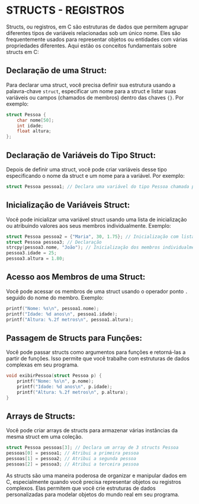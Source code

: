 # STRUCTS - REGISTROS
Structs, ou registros, em C são estruturas de dados que permitem agrupar diferentes tipos de variáveis relacionadas sob um único nome. Eles são frequentemente usados para representar objetos ou entidades com várias propriedades diferentes. Aqui estão os conceitos fundamentais sobre structs em C:

## Declaração de uma Struct:
Para declarar uma struct, você precisa definir sua estrutura usando a palavra-chave `struct`, especificar um nome para a struct e listar suas variáveis ou campos (chamados de membros) dentro das chaves `{}`. Por exemplo:

```c
struct Pessoa {
    char nome[50];
    int idade;
    float altura;
};
```

## Declaração de Variáveis do Tipo Struct:
Depois de definir uma struct, você pode criar variáveis desse tipo especificando o nome da struct e um nome para a variável. Por exemplo:

```c
struct Pessoa pessoa1; // Declara uma variável do tipo Pessoa chamada pessoa1
```

## Inicialização de Variáveis Struct:
Você pode inicializar uma variável struct usando uma lista de inicialização ou atribuindo valores aos seus membros individualmente. Exemplo:

```c
struct Pessoa pessoa2 = {"Maria", 30, 1.75}; // Inicialização com lista de valores
struct Pessoa pessoa3; // Declaração
strcpy(pessoa3.nome, "João"); // Inicialização dos membros individualmente
pessoa3.idade = 25;
pessoa3.altura = 1.80;
```

## Acesso aos Membros de uma Struct:
Você pode acessar os membros de uma struct usando o operador ponto `.` seguido do nome do membro. Exemplo:

```c
printf("Nome: %s\n", pessoa1.nome);
printf("Idade: %d anos\n", pessoa1.idade);
printf("Altura: %.2f metros\n", pessoa1.altura);
```

## Passagem de Structs para Funções:
Você pode passar structs como argumentos para funções e retorná-las a partir de funções. Isso permite que você trabalhe com estruturas de dados complexas em seu programa.

```c
void exibirPessoa(struct Pessoa p) {
    printf("Nome: %s\n", p.nome);
    printf("Idade: %d anos\n", p.idade);
    printf("Altura: %.2f metros\n", p.altura);
}
```

## Arrays de Structs:
Você pode criar arrays de structs para armazenar várias instâncias da mesma struct em uma coleção.

```c
struct Pessoa pessoas[3]; // Declara um array de 3 structs Pessoa
pessoas[0] = pessoa1; // Atribui a primeira pessoa
pessoas[1] = pessoa2; // Atribui a segunda pessoa
pessoas[2] = pessoa3; // Atribui a terceira pessoa
```

As structs são uma maneira poderosa de organizar e manipular dados em C, especialmente quando você precisa representar objetos ou registros complexos. Elas permitem que você crie estruturas de dados personalizadas para modelar objetos do mundo real em seu programa.